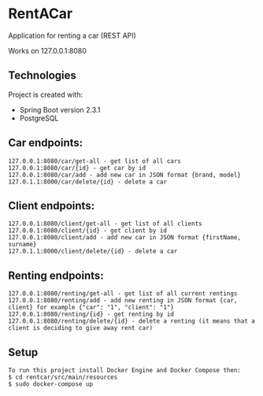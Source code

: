 # RentACar
Application for renting a car (REST API)

Works on 127.0.0.1:8080

## Technologies
Project is created with:
 * Spring Boot version 2.3.1
 * PostgreSQL

## Car endpoints:
```
127.0.0.1:8080/car/get-all - get list of all cars
127.0.0.1:8080/car/{id} - get car by id
127.0.0.1:8080/car/add - add new car in JSON format {brand, model}
127.0.1.1:8000/car/delete/{id} - delete a car
```
## Client endpoints:
```
127.0.0.1:8080/client/get-all - get list of all clients
127.0.0.1:8080/client/{id} - get client by id
127.0.0.1:8080/client/add - add new car in JSON format {firstName, surname}
127.0.1.1:8000/client/delete/{id} - delete a car
```
## Renting endpoints:
```
127.0.0.1:8080/renting/get-all - get list of all current rentings
127.0.0.1:8080/renting/add - add new renting in JSON format {car, client} for example {"car": "1", "client": "1"}
127.0.0.1:8080/renting/{id} - get renting by id
127.0.0.1:8080/renting/delete/{id} - delete a renting (it means that a client is deciding to give away rent car)
```

## Setup
```
To run this project install Docker Engine and Docker Compose then:
$ cd rentcar/src/main/resources
$ sudo docker-compose up
```
